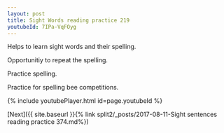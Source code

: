 ```yaml
---
layout: post
title: Sight Words reading practice 219
youtubeId: 7IPa-VqFOyg
---
```

 
 
Helps to learn sight words and their spelling.

Opportunitiy to repeat the spelling. 

Practice spelling. 
 
Practice for spelling bee competitions. 
 
{% include youtubePlayer.html id=page.youtubeId %}
 
 

[Next]({{ site.baseurl }}{% link  split2/_posts/2017-08-11-Sight sentences reading practice 374.md%})
 
